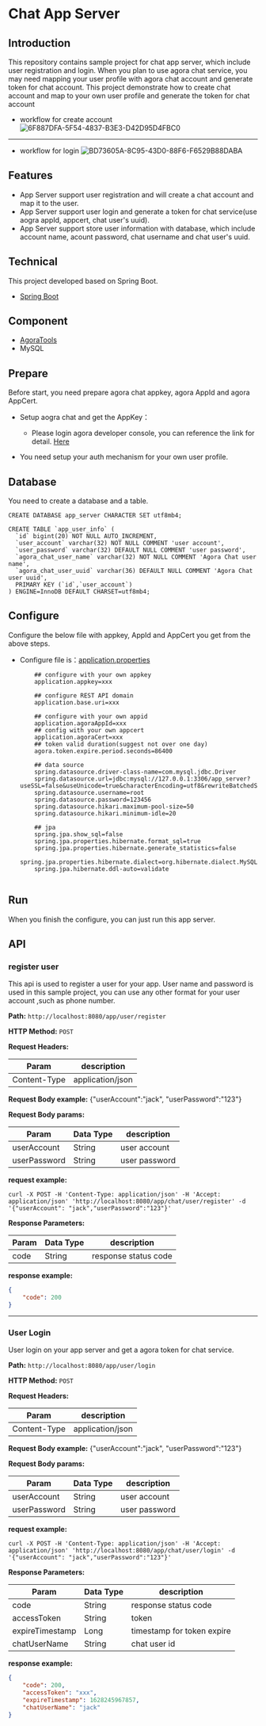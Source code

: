 # Chat App Server

## Introduction

This repository contains sample project for chat app server, which include user registration and login.
When you plan to use agora chat service, you may need mapping your user profile with agora chat account and generate token for chat account. This project demonstrate how to create chat account and map to your own user profile and generate the token for chat account


* workflow for create account
![6F887DFA-5F54-4837-B3E3-D42D95D4FBC0](https://user-images.githubusercontent.com/15087647/191160724-ad440e92-e9ce-42c3-9522-871668ac0037.png)

---

* workflow for login
![BD73605A-8C95-43D0-88F6-F6529B88DABA](https://user-images.githubusercontent.com/15087647/191160760-1453cf87-9a14-4f49-85f4-b8e714255e3e.png)

## Features

- App Server support user registration and will create a chat account and map it to the user.
- App Server support user login and generate a token for chat service(use aogra appId, appcert, chat user's uuid).
- App Server support store user information with database, which include account name, acount password, chat username and chat user's uuid.


## Technical

This project developed based on Spring Boot.

* [Spring Boot](https://spring.io/projects/spring-boot)

## Component

* [AgoraTools](https://github.com/AgoraIO/Tools/tree/dev/accesstoken2/DynamicKey/AgoraDynamicKey/java/src/main/java/io/agora)
* MySQL

## Prepare

Before start, you need prepare agora chat appkey, agora AppId and agora AppCert.

* Setup aogra chat and get the AppKey：
  - Please login agora developer console, you can reference the link for detail. [Here](https://docs-preprod.agora.io/en/agora-chat/enable_agora_chat?platform=RESTful)

* You need setup your auth mechanism for your own user profile.

## Database
You need to create a database and a table.

```
CREATE DATABASE app_server CHARACTER SET utf8mb4;
	
CREATE TABLE `app_user_info` (
  `id` bigint(20) NOT NULL AUTO_INCREMENT,
  `user_account` varchar(32) NOT NULL COMMENT 'user account',
  `user_password` varchar(32) DEFAULT NULL COMMENT 'user password',
  `agora_chat_user_name` varchar(32) NOT NULL COMMENT 'Agora Chat user name',
  `agora_chat_user_uuid` varchar(36) DEFAULT NULL COMMENT 'Agora Chat user uuid',
  PRIMARY KEY (`id`,`user_account`)
) ENGINE=InnoDB DEFAULT CHARSET=utf8mb4;
```

## Configure

Configure the below file with appkey, AppId and AppCert you get from the above steps.

* Configure file is：[application.properties](./agora-app-server/src/main/resources/application.properties)

  ```
      ## configure with your own appkey
      application.appkey=xxx
      
      ## configure REST API domain
      application.base.uri=xxx
      
      ## configure with your own appid
      application.agoraAppId=xxx
      ## config with your own appcert
      application.agoraCert=xxx
      ## token valid duration(suggest not over one day)
      agora.token.expire.period.seconds=86400
      
      ## data source
      spring.datasource.driver-class-name=com.mysql.jdbc.Driver
      spring.datasource.url=jdbc:mysql://127.0.0.1:3306/app_server?useSSL=false&useUnicode=true&characterEncoding=utf8&rewriteBatchedStatements=true
      spring.datasource.username=root
      spring.datasource.password=123456
      spring.datasource.hikari.maximum-pool-size=50
      spring.datasource.hikari.minimum-idle=20
  
      ## jpa
      spring.jpa.show_sql=false
      spring.jpa.properties.hibernate.format_sql=true
      spring.jpa.properties.hibernate.generate_statistics=false
      spring.jpa.properties.hibernate.dialect=org.hibernate.dialect.MySQL57Dialect
      spring.jpa.hibernate.ddl-auto=validate
      
  ```

## Run

When you finish the configure, you can just run this app server.

## API

### register user


This api is used to register a user for your app. User name and password is used in this sample project, you can use any other format for your user account ,such as phone number.

**Path:** `http://localhost:8080/app/user/register`

**HTTP Method:** `POST`

**Request Headers:** 

| Param        | description      |
| ------------ | ---------------- |
| Content-Type | application/json |

**Request Body example:** 
{"userAccount":"jack", "userPassword":"123"}

**Request Body params:** 

| Param        | Data Type | description   |
| ------------ | --------- | ------------- |
| userAccount  | String    | user account  |
| userPassword | String    | user password |


**request example:**

```
curl -X POST -H 'Content-Type: application/json' -H 'Accept: application/json' 'http://localhost:8080/app/chat/user/register' -d '{"userAccount": "jack","userPassword":"123"}'
```

**Response Parameters:**

| Param           | Data Type | description          |
| --------------- | --------- | -------------------- |
| code            | String    | response status code |

**response example:**

```json
{
    "code": 200
}
```

---

### User Login

User login on your app server and get a agora token for chat service.

**Path:** `http://localhost:8080/app/user/login`

**HTTP Method:** `POST`

**Request Headers:** 

| Param        | description      |
| ------------ | ---------------- |
| Content-Type | application/json |

**Request Body example:** 
{"userAccount":"jack", "userPassword":"123"}

**Request Body params:** 

| Param        | Data Type | description   |
| ------------ | --------- | ------------- |
| userAccount  | String    | user account  |
| userPassword | String    | user password |

**request example:**

```
curl -X POST -H 'Content-Type: application/json' -H 'Accept: application/json' 'http://localhost:8080/app/chat/user/login' -d '{"userAccount": "jack","userPassword":"123"}'
```

**Response Parameters:**

| Param           | Data Type | description                |
| --------------- | --------- | -------------------------- |
| code            | String    | response status code       |
| accessToken     | String    | token                      |
| expireTimestamp | Long      | timestamp for token expire |
| chatUserName | String    | chat user id               |

**response example:**

```json
{
    "code": 200,
    "accessToken": "xxx",
    "expireTimestamp": 1628245967857,
    "chatUserName": "jack"
}
```
